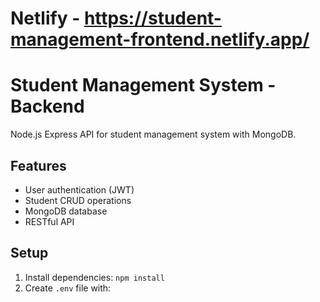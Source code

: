 # Netlify - https://student-management-frontend.netlify.app/
# Student Management System - Backend

Node.js Express API for student management system with MongoDB.

## Features
- User authentication (JWT)
- Student CRUD operations
- MongoDB database
- RESTful API

## Setup
1. Install dependencies: `npm install`
2. Create `.env` file with:
